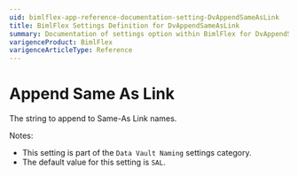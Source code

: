```yaml
---
uid: bimlflex-app-reference-documentation-setting-DvAppendSameAsLink
title: BimlFlex Settings Definition for DvAppendSameAsLink
summary: Documentation of settings option within BimlFlex for DvAppendSameAsLink
varigenceProduct: BimlFlex
varigenceArticleType: Reference
---
```


# Append Same As Link

The string to append to Same-As Link names.

Notes:

* This setting is part of the `Data Vault Naming` settings category.
* The default value for this setting is `SAL`.
